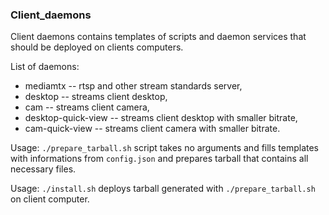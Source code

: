 ### Client_daemons

Client daemons contains templates of scripts and daemon services that should be deployed on clients computers.

List of daemons:
* mediamtx -- rtsp and other stream standards server,
* desktop -- streams client desktop,
* cam -- streams client camera,
* desktop-quick-view -- streams client desktop with smaller bitrate,
* cam-quick-view -- streams client camera with smaller bitrate.

Usage: `./prepare_tarball.sh` script takes no arguments and fills templates with informations from `config.json` and prepares tarball that contains all necessary files.

Usage: `./install.sh` deploys tarball generated with `./prepare_tarball.sh` on client computer.

